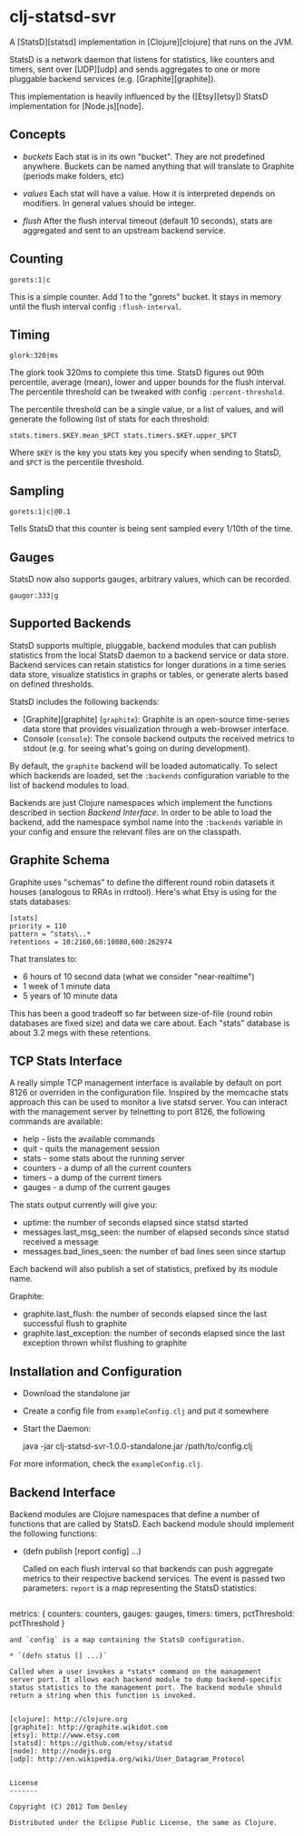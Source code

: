 clj-statsd-svr
==============

A [StatsD][statsd] implementation in [Clojure][clojure] that runs on the JVM.

StatsD is a network daemon that listens for statistics, like counters and timers,
sent over [UDP][udp] and sends aggregates to one or more pluggable backend
services (e.g. [Graphite][graphite]).

This implementation is heavily influenced by the ([Etsy][etsy]) StatsD
implementation for [Node.js][node].

Concepts
--------

* *buckets*
  Each stat is in its own "bucket". They are not predefined anywhere. Buckets can be named anything that will translate to Graphite (periods make folders, etc)

* *values*
  Each stat will have a value. How it is interpreted depends on modifiers. In
general values should be integer.

* *flush*
  After the flush interval timeout (default 10 seconds), stats are
  aggregated and sent to an upstream backend service.

Counting
--------

    gorets:1|c

This is a simple counter. Add 1 to the "gorets" bucket. It stays in memory until the flush interval config `:flush-interval`.

Timing
------

    glork:320|ms

The glork took 320ms to complete this time. StatsD figures out 90th percentile,
average (mean), lower and upper bounds for the flush interval.  The percentile
threshold can be tweaked with config `:percent-threshold`.

The percentile threshold can be a single value, or a list of values, and will
generate the following list of stats for each threshold:

    stats.timers.$KEY.mean_$PCT stats.timers.$KEY.upper_$PCT

Where `$KEY` is the key you stats key you specify when sending to StatsD, and
`$PCT` is the percentile threshold.

Sampling
--------

    gorets:1|c|@0.1

Tells StatsD that this counter is being sent sampled every 1/10th of the time.

Gauges
------
StatsD now also supports gauges, arbitrary values, which can be recorded.

    gaugor:333|g

Supported Backends
------------------

StatsD supports multiple, pluggable, backend modules that can publish
statistics from the local StatsD daemon to a backend service or data
store. Backend services can retain statistics for longer durations in
a time series data store, visualize statistics in graphs or tables,
or generate alerts based on defined thresholds.

StatsD includes the following backends:

* [Graphite][graphite] (`graphite`): Graphite is an open-source
  time-series data store that provides visualization through a
  web-browser interface.
* Console (`console`): The console backend outputs the received
  metrics to stdout (e.g. for seeing what's going on during development).

By default, the `graphite` backend will be loaded automatically. To
select which backends are loaded, set the `:backends` configuration
variable to the list of backend modules to load.

Backends are just Clojure namespaces which implement the functions described in
section *Backend Interface*. In order to be able to load the backend, add the
namespace symbol name into the `:backends` variable in your config and ensure
the relevant files are on the classpath.

Graphite Schema
---------------

Graphite uses "schemas" to define the different round robin datasets it houses (analogous to RRAs in rrdtool). Here's what Etsy is using for the stats databases:

    [stats]
    priority = 110
    pattern = ^stats\..*
    retentions = 10:2160,60:10080,600:262974

That translates to:

* 6 hours of 10 second data (what we consider "near-realtime")
* 1 week of 1 minute data
* 5 years of 10 minute data

This has been a good tradeoff so far between size-of-file (round robin databases are fixed size) and data we care about. Each "stats" database is about 3.2 megs with these retentions.

TCP Stats Interface
-------------------

A really simple TCP management interface is available by default on port 8126 or overriden in the configuration file. Inspired by the memcache stats approach this can be used to monitor a live statsd server.  You can interact with the management server by telnetting to port 8126, the following commands are available:

* help - lists the available commands
* quit - quits the management session
* stats - some stats about the running server
* counters - a dump of all the current counters
* timers - a dump of the current timers
* gauges - a dump of the current gauges

The stats output currently will give you:

* uptime: the number of seconds elapsed since statsd started
* messages.last_msg_seen: the number of elapsed seconds since statsd received a message
* messages.bad_lines_seen: the number of bad lines seen since startup

Each backend will also publish a set of statistics, prefixed by its
module name.

Graphite:

* graphite.last_flush: the number of seconds elapsed since the last successful flush to graphite
* graphite.last_exception: the number of seconds elapsed since the last exception thrown whilst flushing to graphite

Installation and Configuration
------------------------------

 * Download the standalone jar
 * Create a config file from `exampleConfig.clj` and put it somewhere
 * Start the Daemon:

    java -jar clj-statsd-svr-1.0.0-standalone.jar /path/to/config.clj

For more information, check the `exampleConfig.clj`.

Backend Interface
-----------------

Backend modules are Clojure namespaces that define a number of functions
that are called by StatsD. Each backend module should implement the following
functions:

* (defn publish [report config] ...)

  Called on each flush interval so that backends can push aggregate
  metrics to their respective backend services. The event is passed
  two parameters: `report` is a map representing the StatsD statistics:

  ```
metrics: {
    counters: counters,
    gauges: gauges,
    timers: timers,
    pctThreshold: pctThreshold
}
  ```
  and `config` is a map containing the StatsD configuration.

* `(defn status [] ...)`

  Called when a user invokes a *stats* command on the management
  server port. It allows each backend module to dump backend-specific
  status statistics to the management port. The backend module should
  return a string when this function is invoked.


[clojure]: http://clojure.org
[graphite]: http://graphite.wikidot.com
[etsy]: http://www.etsy.com
[statsd]: https://github.com/etsy/statsd
[node]: http://nodejs.org
[udp]: http://en.wikipedia.org/wiki/User_Datagram_Protocol


License
-------

Copyright (C) 2012 Tom Denley

Distributed under the Eclipse Public License, the same as Clojure.
